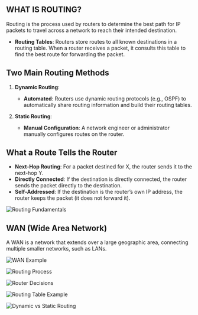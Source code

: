 ## WHAT IS ROUTING?

Routing is the process used by routers to determine the best path for IP packets to travel across a network to reach their intended destination.

- **Routing Tables**: Routers store routes to all known destinations in a routing table. When a router receives a packet, it consults this table to find the best route for forwarding the packet.

## Two Main Routing Methods

1. **Dynamic Routing**:
   - **Automated**: Routers use dynamic routing protocols (e.g., OSPF) to automatically share routing information and build their routing tables.

2. **Static Routing**:
   - **Manual Configuration**: A network engineer or administrator manually configures routes on the router.

## What a Route Tells the Router

- **Next-Hop Routing**: For a packet destined for X, the router sends it to the next-hop Y.
- **Directly Connected**: If the destination is directly connected, the router sends the packet directly to the destination.
- **Self-Addressed**: If the destination is the router’s own IP address, the router keeps the packet (it does not forward it).

![Routing Fundamentals](11_routingFundamentalsPart1_01.png)

## WAN (Wide Area Network)

A WAN is a network that extends over a large geographic area, connecting multiple smaller networks, such as LANs.

![WAN Example](11_routingFundamentalsPart1_02.png)

![Routing Process](11_routingFundamentalsPart1_03.png)

![Router Decisions](11_routingFundamentalsPart1_04.png)

![Routing Table Example](11_routingFundamentalsPart1_05.png)

![Dynamic vs Static Routing](11_routingFundamentalsPart1_06.png)